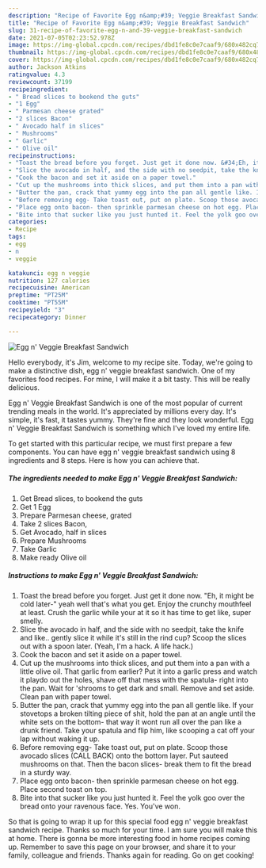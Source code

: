 ```yaml
---
description: "Recipe of Favorite Egg n&amp;#39; Veggie Breakfast Sandwich"
title: "Recipe of Favorite Egg n&amp;#39; Veggie Breakfast Sandwich"
slug: 31-recipe-of-favorite-egg-n-and-39-veggie-breakfast-sandwich
date: 2021-07-05T02:23:52.978Z
image: https://img-global.cpcdn.com/recipes/dbd1fe8c0e7caaf9/680x482cq70/egg-n-veggie-breakfast-sandwich-recipe-main-photo.jpg
thumbnail: https://img-global.cpcdn.com/recipes/dbd1fe8c0e7caaf9/680x482cq70/egg-n-veggie-breakfast-sandwich-recipe-main-photo.jpg
cover: https://img-global.cpcdn.com/recipes/dbd1fe8c0e7caaf9/680x482cq70/egg-n-veggie-breakfast-sandwich-recipe-main-photo.jpg
author: Jackson Atkins
ratingvalue: 4.3
reviewcount: 37199
recipeingredient:
- " Bread slices to bookend the guts"
- "1 Egg"
- " Parmesan cheese grated"
- "2 slices Bacon"
- " Avocado half in slices"
- " Mushrooms"
- " Garlic"
- " Olive oil"
recipeinstructions:
- "Toast the bread before you forget. Just get it done now. &#34;Eh, it might be cold later-&#34; yeah well that&#39;s what you get. Enjoy the crunchy mouthfeel at least. Crush the garlic while your at it so it has time to get like, super smelly."
- "Slice the avocado in half, and the side with no seedpit, take the knife and like.. gently slice it while it&#39;s still in the rind cup? Scoop the slices out with a spoon later. (Yeah, I&#39;m a hack. A life hack.)"
- "Cook the bacon and set it aside on a paper towel."
- "Cut up the mushrooms into thick slices, and put them into a pan with a little olive oil. That garlic from earlier? Put it into a garlic press and watch it playdo out the holes, shave off that mess with the spatula- right into the pan. Wait for &#39;shrooms to get dark and small. Remove and set aside. Clean pan with paper towel."
- "Butter the pan, crack that yummy egg into the pan all gentle like. If your stovetops a broken tilting piece of shit, hold the pan at an angle until the white sets on the bottom- that way it wont run all over the pan like a drunk friend. Take your spatula and flip him, like scooping a cat off your lap without waking it up."
- "Before removing egg- Take toast out, put on plate. Scoop those avocado slices (CALL BACK) onto the bottom layer. Put sauteed mushrooms on that. Then the bacon slices- break them to fit the bread in a sturdy way."
- "Place egg onto bacon- then sprinkle parmesan cheese on hot egg. Place second toast on top."
- "Bite into that sucker like you just hunted it. Feel the yolk goo over the bread onto your ravenous face. Yes. You&#39;ve won."
categories:
- Recipe
tags:
- egg
- n
- veggie

katakunci: egg n veggie 
nutrition: 127 calories
recipecuisine: American
preptime: "PT25M"
cooktime: "PT55M"
recipeyield: "3"
recipecategory: Dinner

---
```



![Egg n&#39; Veggie Breakfast Sandwich](https://img-global.cpcdn.com/recipes/dbd1fe8c0e7caaf9/680x482cq70/egg-n-veggie-breakfast-sandwich-recipe-main-photo.jpg)

Hello everybody, it's Jim, welcome to my recipe site. Today, we're going to make a distinctive dish, egg n&#39; veggie breakfast sandwich. One of my favorites food recipes. For mine, I will make it a bit tasty. This will be really delicious.

Egg n&#39; Veggie Breakfast Sandwich is one of the most popular of current trending meals in the world. It's appreciated by millions every day. It's simple, it's fast, it tastes yummy. They're fine and they look wonderful. Egg n&#39; Veggie Breakfast Sandwich is something which I've loved my entire life.




To get started with this particular recipe, we must first prepare a few components. You can have egg n&#39; veggie breakfast sandwich using 8 ingredients and 8 steps. Here is how you can achieve that.

<!--inarticleads1-->

##### The ingredients needed to make Egg n&#39; Veggie Breakfast Sandwich:

1. Get  Bread slices, to bookend the guts
1. Get 1 Egg
1. Prepare  Parmesan cheese, grated
1. Take 2 slices Bacon,
1. Get  Avocado, half in slices
1. Prepare  Mushrooms
1. Take  Garlic
1. Make ready  Olive oil




<!--inarticleads2-->

##### Instructions to make Egg n&#39; Veggie Breakfast Sandwich:

1. Toast the bread before you forget. Just get it done now. &#34;Eh, it might be cold later-&#34; yeah well that&#39;s what you get. Enjoy the crunchy mouthfeel at least. Crush the garlic while your at it so it has time to get like, super smelly.
1. Slice the avocado in half, and the side with no seedpit, take the knife and like.. gently slice it while it&#39;s still in the rind cup? Scoop the slices out with a spoon later. (Yeah, I&#39;m a hack. A life hack.)
1. Cook the bacon and set it aside on a paper towel.
1. Cut up the mushrooms into thick slices, and put them into a pan with a little olive oil. That garlic from earlier? Put it into a garlic press and watch it playdo out the holes, shave off that mess with the spatula- right into the pan. Wait for &#39;shrooms to get dark and small. Remove and set aside. Clean pan with paper towel.
1. Butter the pan, crack that yummy egg into the pan all gentle like. If your stovetops a broken tilting piece of shit, hold the pan at an angle until the white sets on the bottom- that way it wont run all over the pan like a drunk friend. Take your spatula and flip him, like scooping a cat off your lap without waking it up.
1. Before removing egg- Take toast out, put on plate. Scoop those avocado slices (CALL BACK) onto the bottom layer. Put sauteed mushrooms on that. Then the bacon slices- break them to fit the bread in a sturdy way.
1. Place egg onto bacon- then sprinkle parmesan cheese on hot egg. Place second toast on top.
1. Bite into that sucker like you just hunted it. Feel the yolk goo over the bread onto your ravenous face. Yes. You&#39;ve won.




So that is going to wrap it up for this special food egg n&#39; veggie breakfast sandwich recipe. Thanks so much for your time. I am sure you will make this at home. There is gonna be more interesting food in home recipes coming up. Remember to save this page on your browser, and share it to your family, colleague and friends. Thanks again for reading. Go on get cooking!
